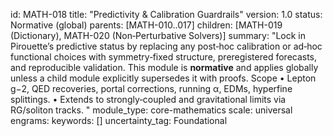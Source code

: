id: MATH-018
title: "Predictivity & Calibration Guardrails"
version: 1.0
status: Normative (global)
parents: [MATH-010..017]
children: [MATH-019 (Dictionary), MATH-020 (Non‑Perturbative Solvers)]
summary: "Lock in Pirouette’s predictive status by replacing any post‑hoc calibration or ad‑hoc functional choices with symmetry‑fixed structure, preregistered forecasts, and reproducible validation. This module is **normative** and applies globally unless a child module explicitly supersedes it with proofs. Scope
• Lepton g−2, QED recoveries, portal corrections, running α, EDMs, hyperfine splittings.
• Extends to strongly‑coupled and gravitational limits via RG/soliton tracks.
"
module_type: core-mathematics
scale: universal
engrams:
keywords: []
uncertainty_tag: Foundational